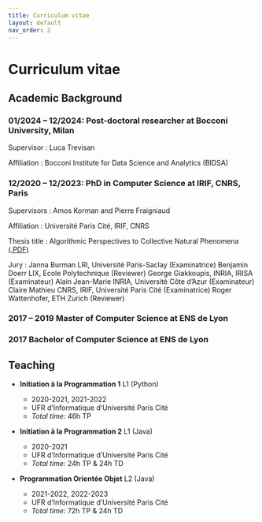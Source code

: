 ```yaml
---
title: Curriculum vitae
layout: default
nav_order: 2
---
```

# Curriculum vitae



## Academic Background



### 01/2024 – 12/2024: Post-doctoral researcher at Bocconi University, Milan

Supervisor
: Luca Trevisan
  
Affiliation
: Bocconi Institute for Data Science and Analytics (BIDSA)



### 12/2020 – 12/2023: PhD in Computer Science at IRIF, CNRS, Paris

Supervisors
: Amos Korman and Pierre Fraigniaud

Affiliation
: Université Paris Cité, IRIF, CNRS

Thesis title
: Algorithmic Perspectives to Collective Natural Phenomena [(.PDF)](thesis.pdf)

Jury
: Janna Burman LRI, Université Paris-Saclay (Examinatrice)
  Benjamin Doerr LIX, Ecole Polytechnique (Reviewer)
  George Giakkoupis, INRIA, IRISA (Examinateur)
  Alain Jean-Marie INRIA, Université Côte d’Azur (Examinateur)
  Claire Mathieu CNRS, IRIF, Université Paris Cité (Examinatrice)
  Roger Wattenhofer, ETH Zurich (Reviewer)


### 2017 – 2019 Master of Computer Science at ENS de Lyon


### 2017 Bachelor of Computer Science at ENS de Lyon


## Teaching

- **Initiation à la Programmation 1** L1 (Python)
  - 2020-2021, 2021-2022
  - UFR d’Informatique d’Université Paris Cité
  - *Total time:* 46h TP

- **Initiation à la Programmation 2** L1 (Java)
  - 2020-2021
  - UFR d’Informatique d’Université Paris Cité
  - *Total time:* 24h TP & 24h TD

- **Programmation Orientée Objet** L2 (Java)
  - 2021-2022, 2022-2023
  - UFR d’Informatique d’Université Paris Cité
  - *Total time:* 72h TP & 24h TD

